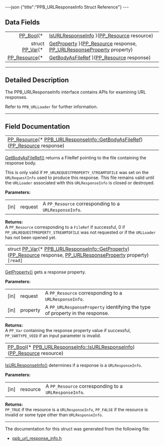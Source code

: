 ---json {"title":"PPB\_URLResponseInfo Struct Reference"} ---

Data Fields
-----------

<table><tbody><tr class="odd"><td style="text-align: right;"><a href="/docs/native-client/pepper_dev/c/group___enums#ga4f272d99be14aacafe08dfd4ef830918" class="el">PP_Bool</a>(* </td><td><a href="/docs/native-client/pepper_dev/c/struct_p_p_b___u_r_l_response_info__1__0#a0bb553375716a3966176ae01f6146d5a" class="el">IsURLResponseInfo</a> )(<a href="/docs/native-client/pepper_dev/c/group___typedefs#gafdc3895ee80f4750d0d95ae1b677e9b7" class="el">PP_Resource</a> resource)</td></tr><tr class="even"><td style="text-align: right;">struct <a href="/docs/native-client/pepper_dev/c/struct_p_p___var/" class="el">PP_Var</a>(* </td><td><a href="/docs/native-client/pepper_dev/c/struct_p_p_b___u_r_l_response_info__1__0#a3fff27f7102320e9efbd59dc83e62ddf" class="el">GetProperty</a> )(<a href="/docs/native-client/pepper_dev/c/group___typedefs#gafdc3895ee80f4750d0d95ae1b677e9b7" class="el">PP_Resource</a> response, <a href="/docs/native-client/pepper_dev/c/group___enums#ga642e6199b27df69aad84aff5597041e0" class="el">PP_URLResponseProperty</a> property)</td></tr><tr class="odd"><td style="text-align: right;"><a href="/docs/native-client/pepper_dev/c/group___typedefs#gafdc3895ee80f4750d0d95ae1b677e9b7" class="el">PP_Resource</a>(* </td><td><a href="/docs/native-client/pepper_dev/c/struct_p_p_b___u_r_l_response_info__1__0#a5c826b8217ceede947eda843e0566d2b" class="el">GetBodyAsFileRef</a> )(<a href="/docs/native-client/pepper_dev/c/group___typedefs#gafdc3895ee80f4750d0d95ae1b677e9b7" class="el">PP_Resource</a> response)</td></tr></tbody></table>

------------------------------------------------------------------------

<span id="details" class="anchor" style="margin: 0;"></span>

Detailed Description
--------------------

The PPB\_URLResponseInfo interface contains APIs for examining URL responses.

Refer to `PPB_URLLoader` for further information.

------------------------------------------------------------------------

Field Documentation
-------------------

<span id="a5c826b8217ceede947eda843e0566d2b" class="anchor" style="margin: 0;"></span>

<table><tbody><tr class="odd"><td><a href="/docs/native-client/pepper_dev/c/group___typedefs#gafdc3895ee80f4750d0d95ae1b677e9b7" class="el">PP_Resource</a>(* <a href="/docs/native-client/pepper_dev/c/struct_p_p_b___u_r_l_response_info__1__0#a5c826b8217ceede947eda843e0566d2b" class="el">PPB_URLResponseInfo::GetBodyAsFileRef</a>)(<a href="/docs/native-client/pepper_dev/c/group___typedefs#gafdc3895ee80f4750d0d95ae1b677e9b7" class="el">PP_Resource</a> response)</td></tr></tbody></table>

<a href="/docs/native-client/pepper_dev/c/struct_p_p_b___u_r_l_response_info__1__0#a5c826b8217ceede947eda843e0566d2b" class="el" title="GetBodyAsFileRef() returns a FileRef pointing to the file containing the response body...">GetBodyAsFileRef()</a> returns a FileRef pointing to the file containing the response body.

This is only valid if `PP_URLREQUESTPROPERTY_STREAMTOFILE` was set on the `URLRequestInfo` used to produce this response. This file remains valid until the `URLLoader` associated with this `URLResponseInfo` is closed or destroyed.

**Parameters:**  
<table><tbody><tr class="odd"><td>[in]</td><td>request</td><td>A <code>PP_Resource</code> corresponding to a <code>URLResponseInfo</code>.</td></tr></tbody></table>

<!-- -->

**Returns:**  
A `PP_Resource` corresponding to a `FileRef` if successful, 0 if `PP_URLREQUESTPROPERTY_STREAMTOFILE` was not requested or if the `URLLoader` has not been opened yet.

<span id="a3fff27f7102320e9efbd59dc83e62ddf" class="anchor" style="margin: 0;"></span>

<table><tbody><tr class="odd"><td>struct <a href="/docs/native-client/pepper_dev/c/struct_p_p___var/" class="el">PP_Var</a>(* <a href="/docs/native-client/pepper_dev/c/struct_p_p_b___u_r_l_response_info__1__0#a3fff27f7102320e9efbd59dc83e62ddf" class="el">PPB_URLResponseInfo::GetProperty</a>)(<a href="/docs/native-client/pepper_dev/c/group___typedefs#gafdc3895ee80f4750d0d95ae1b677e9b7" class="el">PP_Resource</a> response, <a href="/docs/native-client/pepper_dev/c/group___enums#ga642e6199b27df69aad84aff5597041e0" class="el">PP_URLResponseProperty</a> property)<code> [read]</code></td></tr></tbody></table>

<a href="/docs/native-client/pepper_dev/c/struct_p_p_b___u_r_l_response_info__1__0#a3fff27f7102320e9efbd59dc83e62ddf" class="el" title="GetProperty() gets a response property.">GetProperty()</a> gets a response property.

**Parameters:**  
<table><tbody><tr class="odd"><td>[in]</td><td>request</td><td>A <code>PP_Resource</code> corresponding to a <code>URLResponseInfo</code>.</td></tr><tr class="even"><td>[in]</td><td>property</td><td>A <code>PP_URLResponseProperty</code> identifying the type of property in the response.</td></tr></tbody></table>

<!-- -->

**Returns:**  
A `PP_Var` containing the response property value if successful, `PP_VARTYPE_VOID` if an input parameter is invalid.

<span id="a0bb553375716a3966176ae01f6146d5a" class="anchor" style="margin: 0;"></span>

<table><tbody><tr class="odd"><td><a href="/docs/native-client/pepper_dev/c/group___enums#ga4f272d99be14aacafe08dfd4ef830918" class="el">PP_Bool</a>(* <a href="/docs/native-client/pepper_dev/c/struct_p_p_b___u_r_l_response_info__1__0#a0bb553375716a3966176ae01f6146d5a" class="el">PPB_URLResponseInfo::IsURLResponseInfo</a>)(<a href="/docs/native-client/pepper_dev/c/group___typedefs#gafdc3895ee80f4750d0d95ae1b677e9b7" class="el">PP_Resource</a> resource)</td></tr></tbody></table>

<a href="/docs/native-client/pepper_dev/c/struct_p_p_b___u_r_l_response_info__1__0#a0bb553375716a3966176ae01f6146d5a" class="el" title="IsURLResponseInfo() determines if a response is a URLResponseInfo.">IsURLResponseInfo()</a> determines if a response is a `URLResponseInfo`.

**Parameters:**  
<table><tbody><tr class="odd"><td>[in]</td><td>resource</td><td>A <code>PP_Resource</code> corresponding to a <code>URLResponseInfo</code>.</td></tr></tbody></table>

<!-- -->

**Returns:**  
`PP_TRUE` if the resource is a `URLResponseInfo`, `PP_FALSE` if the resource is invalid or some type other than `URLResponseInfo`.

------------------------------------------------------------------------

The documentation for this struct was generated from the following file:

-   <a href="/docs/native-client/pepper_dev/c/ppb__url__response__info_8h/" class="el">ppb_url_response_info.h</a>
